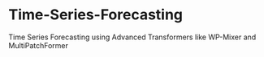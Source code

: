 # Time-Series-Forecasting
Time Series Forecasting using Advanced Transformers like WP-Mixer and MultiPatchFormer
